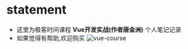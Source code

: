# statement
- 这里为极客时间课程 **Vue开发实战(作者唐金洲)** 个人笔记记录
- 如果觉得有帮助,欢迎购买
  ![vue-course](https://raw.githubusercontent.com/luobosiji/blog/master/resources/Vue-src.jpeg)